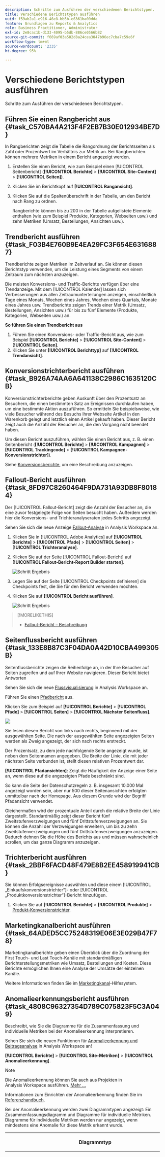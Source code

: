 ```yaml
---
description: Schritte zum Ausführen der verschiedenen Berichtstypen.
title: Verschiedene Berichtstypen ausführen
uuid: f59ab2a1-e916-46e8-bb5b-e6361ba00dda
feature: Grundlagen zu Reports & Analytics
role: Business Practitioner, Administrator
exl-id: 2e8cac1b-d133-4095-b5db-886ce0566b82
source-git-commit: f669af03a502d8a24cea3047b96ec7cba7c59e6f
workflow-type: tm+mt
source-wordcount: '2335'
ht-degree: 95%

---
```


# Verschiedene Berichtstypen ausführen

Schritte zum Ausführen der verschiedenen Berichtstypen.


## Führen Sie einen Rangbericht aus {#task_C570BA4A213F4F2EB7B30E012934BE7D}

In Rangberichten zeigt die Tabelle die Rangordnung der Berichtsseiten als Zahl oder Prozentwert im Verhältnis zur Metrik an. Bei Rangberichten können mehrere Metriken in einem Bericht angezeigt werden.

<!-- 

t_reports_ranked.xml

 -->

1. Erstellen Sie einen Bericht, wie zum Beispiel einen [!UICONTROL Seitenbericht] (**[!UICONTROL Berichte]** > **[!UICONTROL Site-Content]** > **[!UICONTROL Seiten]**).
1. Klicken Sie im Berichtkopf auf **[!UICONTROL Rangansicht]**.
1. Klicken Sie auf die Spaltenüberschrift in der Tabelle, um den Bericht nach Rang zu ordnen.

   Rangberichte können bis zu 200 in der Tabelle aufgelistete Elemente enthalten (wie zum Beispiel Produkte, Kategorien, Webseiten usw.) und zehn Metriken (Umsatz, Bestellungen, Ansichten usw.).

## Trendbericht ausführen {#task_F03B4E760B9E4EA29FC3F654E6316887}

Trendberichte zeigen Metriken im Zeitverlauf an. Sie können diesen Berichtstyp verwenden, um die Leistung eines Segments von einem Zeitraum zum nächsten anzuzeigen.

<!-- 

t_reports_trended.xml

 -->

Die meisten Konversions- und Traffic-Berichte verfügen über eine Trendanzeige. Mit dem [!UICONTROL Kalender] lassen sich Verbesserungen aus allen Zeitraumunterteilungen anzeigen, einschließlich Tage eines Monats, Wochen eines Jahres, Wochen eines Quartals, Monate eines Jahres usw. Trendberichte zeigen Trends einer Metrik (Umsatz, Bestellungen, Ansichten usw.) für bis zu fünf Elemente (Produkte, Kategorien, Webseiten usw.) an.

**So führen Sie einen Trendbericht aus**

1. Führen Sie einen Konversions- oder Traffic-Bericht aus, wie zum Beispiel **[!UICONTROL Berichte]** > **[!UICONTROL Site-Content]** > **[!UICONTROL Seiten]**.
1. Klicken Sie unter **[!UICONTROL Berichttyp]** auf **[!UICONTROL Trendansicht]**.

## Konversionstrichterbericht ausführen {#task_B926A74AA6A641138C2986C1635120CB}

Konversionstrichterberichte geben Auskunft über den Prozentsatz an Besuchern, die einen bestimmten Satz an Ereignissen durchlaufen haben, um eine bestimmte Aktion auszuführen. So ermitteln Sie beispielsweise, wie viele Besucher während des Besuchs Ihrer Webseite Artikel in den Warenkorb gelegt und letztlich einen Artikel gekauft haben. Dieser Bericht zeigt auch die Anzahl der Besucher an, die den Vorgang nicht beendet haben.

<!-- 

t_reports_conversion_funnel.xml

 -->

Um diesen Bericht auszuführen, wählen Sie einen Bericht aus, z. B. einen Seitenbericht (**[!UICONTROL Berichte]** > **[!UICONTROL Kampagnen]** > **[!UICONTROL Trackingcode]** > **[!UICONTROL Kampagnen-Konversionstrichter]**).

Siehe [Konversionsberichte](https://experienceleague.adobe.com/docs/analytics/components/variables/dimensions-reports/reports-conversion.html), um eine Beschreibung anzuzeigen.

## Fallout-Bericht ausführen {#task_8FD97C8260464F9DA731A93DB8F80184}

Der [!UICONTROL Fallout-Bericht] zeigt die Anzahl der Besucher an, die eine zuvor festgelegte Folge von Seiten besucht haben. Außerdem werden hier die Konversions- und Trichteranalyseraten jedes Schritts angezeigt.

<!-- 

t_reports_fallout.xml

 -->

Sehen Sie sich die neue Anzeige [Fallout-Analyse](https://experienceleague.adobe.com/docs/analytics/analyze/analysis-workspace/visualizations/fallout/fallout-flow.html) in Analysis Workspace an.

1. Klicken Sie in [!UICONTROL Adobe Analytics] auf **[!UICONTROL Berichte]** > **[!UICONTROL Pfade]** > **[!UICONTROL Seiten]** > **[!UICONTROL Trichteranalyse]**.
1. Klicken Sie auf der Seite [!UICONTROL Fallout-Bericht] auf **[!UICONTROL Fallout-Bericht-Report Builder starten]**.

   ![Schritt Ergebnis](assets/fallout_add_items.png)

1. Legen Sie auf der Seite [!UICONTROL Checkpoints definieren] die Checkpoints fest, die Sie für den Bericht verwenden möchten.
1. Klicken Sie auf **[!UICONTROL Bericht ausführen]**.

   ![Schritt Ergebnis](assets/fallout_report.png)

>[!MORELIKETHIS]
>
>* [Fallout-Bericht – Beschreibung](https://experienceleague.adobe.com/docs/analytics/components/variables/dimensions-reports/reports-fallout.html)


## Seitenflussbericht ausführen {#task_133E8B87C3F04DA0A42D10CBA499305B}

Seitenflussberichte zeigen die Reihenfolge an, in der Ihre Besucher auf Seiten zugreifen und auf Ihrer Website navigieren. Dieser Bericht bietet Antworten

Sehen Sie sich die neue [Flussvisualisierung](https://experienceleague.adobe.com/docs/analytics/analyze/analysis-workspace/visualizations/fallout/fallout-flow.html) in Analysis Workspace an.

Führen Sie einen [Pfadbericht](https://experienceleague.adobe.com/docs/analytics/components/variables/dimensions-reports/reports-paths.html) aus.

Klicken Sie zum Beispiel auf **[!UICONTROL Berichte]** > **[!UICONTROL Pfade]** > **[!UICONTROL Seiten]** > **[!UICONTROL Nächster Seitenfluss]**.

![](assets/page_flow.png)

Sie lesen diesen Bericht von links nach rechts, beginnend mit der ausgewählten Seite. Die nach der ausgewählten Seite angezeigten Seiten werden als Zweig angezeigt, der sich nach rechts erstreckt.

Der Prozentsatz, zu dem jede nachfolgende Seite angezeigt wurde, ist neben dem Seitennamen angegeben. Die Breite der Linie, die mit jeder nächsten Seite verbunden ist, stellt diesen relativen Prozentwert dar.

**[!UICONTROL Pfadansichten]**: Zeigt die Häufigkeit der Anzeige einer Seite an, wenn diese auf die angezeigten Pfade beschränkt sind.

So kann die Seite der Datenschutzregeln z. B. insgesamt 10.000 Mal angezeigt worden sein, aber nur 500 dieser Seitenansichten erfolgten unmittelbar nach der Homepage. Aus diesem Grunde wird der Begriff Pfadansicht verwendet.

Gleichermaßen wird der prozentuale Anteil durch die relative Breite der Linie dargestellt. Standardmäßig zeigt dieser Bericht fünf Zweitstufenverzweigungen und fünf Drittstufenverzweigungen an. Sie können die Anzahl der Verzweigungen erweitern, um bis zu zehn Zweitstufenverzweigungen und fünf Drittstufenverzweigungen anzuzeigen. Dadurch dehnen Sie die Höhe des Berichts aus und müssen wahrscheinlich scrollen, um das ganze Diagramm anzuzeigen.

## Trichterbericht ausführen {#task_2BBF6FACD48F479E8B2EE458919941CB}

Sie können Erfolgsereignisse auswählen und diese einem [!UICONTROL „Einkaufskonversionstrichter“]- oder [!UICONTROL „Produktkonversionstrichter“]-Bericht hinzufügen.

<!-- 

t_reports_funnel.xml

 -->

1. Klicken Sie auf **[!UICONTROL Berichte]** > **[!UICONTROL Produkte]** > [Produkt-Konversionstrichter](https://experienceleague.adobe.com/docs/analytics/components/variables/dimensions-reports/reports-conversion-funnel.html).

## Marketingkanalbericht ausführen {#task_64ADED5CC75248319E06E3E029B47F78}

Marketingkanalberichte geben einen Überblick über die Zuordnung der First Touch- und Last Touch-Kanäle mit standardmäßigen Berichterstellungsmetriken wie Umsatz, Bestellungen und Kosten. Diese Berichte ermöglichen Ihnen eine Analyse der Umsätze der einzelnen Kanäle.

<!-- 

t_reports_marketing_channel.xml

 -->

Weitere Informationen finden Sie im [Marketingkanal](/help/components/c-marketing-channels/analyze-mc.md)-Hilfesystem.

## Anomalieerkennungsbericht ausführen {#task_4808C96327354D789C075823F5C3A049}

Beschreibt, wie Sie die Diagramme für die Zusammenfassung und individuelle Metriken bei der Anomalieerkennung interpretieren.

<!-- 

t_anomaly_view.xml

 -->

Sehen Sie sich die neuen Funktionen für [Anomalieerkennung und Beitragsanalyse](https://experienceleague.adobe.com/docs/analytics/analyze/analysis-workspace/virtual-analyst/anomaly-detection/anomaly-detection.html) in Analysis Workspace an!

**[!UICONTROL Berichte]** > **[!UICONTROL Site-Metriken]** > **[!UICONTROL Anomalieerkennung]**.

>[!NOTE]
>
>Die Anomalieerkennung können Sie auch aus Projekten in Analysis Workspace ausführen. [Mehr …](https://experienceleague.adobe.com/docs/analytics/analyze/analysis-workspace/virtual-analyst/anomaly-detection/anomaly-detection.html)

Informationen zum Einrichten der Anomalieerkennung finden Sie im [Referenzhandbuch](https://experienceleague.adobe.com/docs/analytics/analyze/reports-analytics/getting-started.html#Setting_up_Anomaly_Detection).

Bei der Anomalieerkennung werden zwei Diagrammtypen angezeigt: Ein Zusammenfassungsdiagramm und Diagramme für individuelle Metriken. Diagramme für individuelle Metriken werden nur angezeigt, wenn mindestens eine Anomalie für diese Metrik erkannt wurde.

<table id="table_88163CD8FC164342855D90D01F9C581A"> 
 <thead> 
  <tr> 
   <th colname="col1" class="entry"> <p>Diagrammtyp </p> </th> 
   <th colname="col2" class="entry"> <p>Funktion </p> </th> 
  </tr> 
 </thead>
 <tbody> 
  <tr> 
   <td colname="col1"> <p>Zusammenfassungsdiagramm </p> <p><img placement="break"  src="assets/ad_summary_chart.png" width="570px" id="image_1CD4C4770BAA43C4AD7CBB824AD41338" /> </p> </td> 
   <td colname="col2"> <p> 
     <ul id="ul_D26DA3024CD7468291369F549557B28A"> 
      <li id="li_1C22B6E02FFB479FB71EFAD89EB37A4E">Jedes Kästchen steht für eine Anomalie (pro Tag verfolgt), die einer Metrik unten entspricht. </li> 
      <li id="li_8FC587D3FF4E452D83263CC7A10B6675">Grüne Kästchen geben Anomalien oberhalb der Trendlinie und blaue Kästchen Anomalien unterhalb der Trendlinie an. </li> 
      <li id="li_25135AB691BF443599AF2A3A60E2E71A">Gibt das Ausmaß der Anomalie an: Je größer die Anomalie, desto dunkler die Farbe des Datenpunktes und desto größer der Abstand zur Trendlinie. </li> 
      <li id="li_0C42AFA8897D420D8AB1A5D0F65B3B3A">Durch Klicken auf individuelle Anomalien wird das individuelle Metrikdiagramm dieser Anomalie (unterhalb des Zusammenfassungsdiagramms) nach oben geholt. </li> 
      <li id="li_85C0F426952547B5A75D6BD31DE19CA5">Die Abweichungsprozentwerte (links neben dem Diagramm) werden wie folgt berechnet: 
       <ul id="ul_BEC0A88BFFAC4CF78BC9885FEB749694"> 
        <li id="li_1BAB2F50482745B69937DFAF1E09982E">Wenn die oberen Grenzen und der erwartete Wert identisch sind, beträgt die Abweichung in Prozent 100 % </li> 
        <li id="li_CA48064F5788448C8646CCE196161237">Andernfalls ist die Abweichung in Prozent ((Istwert – oberer Grenzwert) / (oberer Grenzwert – erwarteter Wert)) * 100 </li> 
        <li id="li_4090357A0D214BC7B1C3DE0615875554">Wenn die unteren Grenzen und der erwartete Wert identisch sind, beträgt die Abweichung in Prozent –100% </li> 
        <li id="li_EF694E1A4E874ECD94E1E8F7302E494F">Andernfalls ist die Abweichung in Prozent ((unterer Grenzwert – Istwert) / (erwarteter Wert – unterer Grenzwert)) * –100 </li> 
       </ul> </li> 
      <li id="li_5C05EF7023484CC993E96D63E842B65C">Durch Klicken auf <span class="uicontrol">Anzeigen Segmente</span> wird die Segmentschiene eingeblendet, die es Ihnen ermöglicht, Segmente auf einen Anomalieerkennungsbericht anzuwenden. <a href="https://experienceleague.adobe.com/docs/analytics/components/segmentation/seg-home.html"  > Weitere Informationen</a> zur Segmentierung. </li> 
      <li id="li_1B41CABF13D1407886C68EE3BC201E60">Durch Klicken auf <span class="uicontrol">Metriken bearbeiten</span> können Sie Metriken auswählen und die Auswahl für Metriken aufheben, für die Sie Anomalien erkennen möchten. </li> 
     </ul> </p> </td> 
  </tr> 
  <tr> 
   <td colname="col1"> <p>Diagramm für individuelle Metrik </p> <p><img placement="break"  src="assets/metric_report.png" width="570px" id="image_5BBECFD91CF14478AA4761E6256BBCB9" /> </p> </td> 
   <td colname="col2"> <p> 
     <ul id="ul_739C5687013743A29B63089FDA763F45"> 
      <li id="li_456A0BDA4D4E46CE9CC1C3DBAA1E2220">Zeigt Anomaliedatenpunkte für individuelle Trendmetriken (einschließlich berechneter Metriken) als Punkte an. </li> 
      <li id="li_89FD847C65F04F48BCA7CD38D0EC51CD">Zeigt die aktuellste Anomalie oben an und sortiert sekundär nach Anzahl der Anomalien. </li> 
      <li id="li_98B97A9706DE4455B8D8850904CBDE03">Zeigt eine durchgehende Linie an, um die derzeit erfassten Istdaten anzugeben. Diese werden mit der Vorschau und der Fehlertoleranz verglichen, um zu bestimmen, ob Anomaliedatenpunkte vorliegen. </li> 
      <li id="li_0EEA38DDDC344BF3879430E67D74EB72">Zeigt eine gepunktete Linie an, die eine Vorschau basierend auf historischen Daten (also dem Schulungszeitraum) darstellt. </li> 
      <li id="li_035BD2725D004AEDB630BF8DFF4DA4F3">Zeigt die oberen und unteren 95 % Konfidenzintervalle/-grenzen grau schattiert an. </li> 
      <li id="li_021A3D1F2EDB4319B9B39620EF1C038A">Sie können individuelle Berichte aus- und einblenden, indem Sie neben dem Metriknamen auf die doppelten Pfeile nach oben bzw. unten klicken. </li> 
      <li id="li_722E4B9FC21047AC96D7B143197E293D">Ändert die Anzeigereihenfolge der Metrikdiagramme aufgrund von Drilldowns im Übersichtsbericht (siehe oben). </li> 
      <li id="li_A2441169B185475AA68A64F81E6E40B8">Sie können Diagramme anhand von Suchbegriffen, wie „Seite“ für alle seitenbezogenen Metriken, filtern. </li> 
      <li id="li_F1BBBFCA8E2A43C29658E4FCAA36C904">Sie können alle definierten Metriken oder nur diejenigen mit Anomalien anzeigen. </li> 
     </ul> </p> </td> 
  </tr> 
 </tbody> 
</table>

## Anomalieerkennung einrichten {#task_AF347B34F56E44A6AE70E019B6EB2F08}

Schritte zur Auswahl von Report Suites, Metriken und Schulungs-/Anzeigezeiträumen für die Anomalieerkennung.

<!-- 

t_anomaly_config.xml

 -->

Sie richten die Anomalieerkennung unabhängig für jede Report Suite ein.

1. Gehen Sie zu **[!UICONTROL Analysen > Berichte > Site-Metriken > Anomalieerkennung]**.
1. Wählen Sie die Report Suite, für die Sie die tägliche Anomalieerkennung verfolgen möchten. Um eine Liste der Report Suites anzuzeigen, klicken Sie auf das Dropdown-Menü der Report Suite-Auswahl.
1. Um die Metriken auszuwählen und/oder gefilterte Metriken zu definieren, klicken Sie oben rechts im Bildschirm auf **[!UICONTROL Metriken bearbeiten]**:  ![](assets/metrics_icon.png).

   Sie können Metriken aus der Liste mit allen Metriken (einschließlich berechneter Metriken) oder aus einer Liste mit verfolgten Metriken auswählen. Sie können auch nach bestimmten Begriffen filtern, um die Liste einzugrenzen. 1. Sobald der Bericht generiert wurde, definieren Sie den **[!UICONTROL Schulungszeitraum]** und den **[!UICONTROL Ansichtszeitraum]** zur Anomalieerkennung. (Den Schulungszeitraum kann man sich als „Lernzeitraum“ für den Algorithmus vorstellen.)

   ![](assets/view_training_periods.png)

   Bedenken Sie Folgendes:

* Der Schulungszeitraum endet direkt vor Beginn des Anzeigezeitraums.
* Der Standardwert für die beiden Zeiträume beträgt 30 Tage. Sie können sie aber auf 60 oder 90 Tage verlängern.
* Wenn Sie den Schulungszeitraum verlängern, erhalten Ihre Daten mehr Kontext, und die Größe einer Anomalie kann reduziert werden.

   Der Metrikbericht für die Anomalieerkennung wird bei jeder Änderung eines Parameters aktualisiert.
1. Optional: Wenden Sie Segmente auf den Bericht an, indem Sie auf **[!UICONTROL Segmente anzeigen]** klicken und ein oder mehrere vorhandene Segmente auswählen oder ein neues Segment erstellen und dieses anwenden.

   ![](assets/ad_top_menu.png)

   Weitere Informationen zum Erstellen und Verwalten von Segmenten erhalten Sie im [Leitfaden zur Analysesegmentierung](https://experienceleague.adobe.com/docs/analytics/components/segmentation/seg-home.html). 1. (Optional) Fügen Sie den Bericht zu den Favoriten hinzu oder setzen Sie ein Lesezeichen.
1. (Optional) Ändern Sie das Enddatum des Anzeigezeitraums. Der Standardwert ist „Gestern“.
1. Sie können den Bericht nun interpretieren. [Anzeigen von Diagrammen zur Anomalieerkennung](/help/analyze/reports-analytics/t-running-report-types.md#task_4808C96327354D789C075823F5C3A049).

## Echtzeitbericht ausführen {#task_5D25929C918E40B18965222FA94176B0}

Beschreibt, wie Sie Echtzeitberichte anzeigen und interpretieren.

<!-- 

reports_realtime.xml

 -->

**[!UICONTROL Berichte > Site-Metriken > Echtzeit]**.

Bei der Echtzeitberichterstattung stehen zwei Hauptberichte zur Verfügung: ein Übersichtsbericht und ein Detailbericht. Sie bestehen jeweils aus mehreren Reportlets.

Informationen zum Konfigurieren von Echtzeitberichten finden Sie im [Analytics-Referenzhandbuch](https://experienceleague.adobe.com/docs/analytics/landing/home.html#RealTime_Reports_Configuration).

1. Sehen Sie sich den **[!UICONTROL Übersichtsbericht]** und dessen Komponenten an:  ![](assets/rtr_overview_report.png)

   <table id="choicetable_8586BECF55E843B2B5CD41205567EA32"> 
   <thead class="chhead sthead"> 
   <th class="choptionhd"> Benutzeroberflächenkomponente </th> 
   <th class="chdeschd"> Beschreibung </th> 
   </thead> 
   <tr class="chrow strow"> 
   <td class="choption"><strong>Report Suite auswählen</strong></td> 
   <td class="chdesc stentry"> Zeigt die Report Suite an, die von diesem Echtzeitbericht behandelt wird. Informationen zum Ändern der Report Suite finden Sie unter <a href="https://experienceleague.adobe.com/docs/analytics/admin/admin-tools/real-time-reports/t-realtime-admin.html"  >Konfiguration von Echtzeitberichten </a>. </td> 
   </tr> 
   <tr class="chrow strow"> 
   <td class="choption"><strong>Zwischen Berichten wechseln</strong></td> 
   <td class="chdesc stentry"> Damit können Sie zwischen den eingerichteten Berichten (höchstens 3) wechseln. </td> 
   </tr> 
   <tr class="chrow strow"> 
   <td class="choption"><strong>Zeitraum wählen</strong></td> 
   <td class="chdesc stentry"> Damit können Sie den allgemeinen Zeitraum für alle Reportlets im Bericht wählen. </td> 
   </tr> 
   <tr class="chrow strow"> 
   <td class="choption"><strong>Berichte konfigurieren</strong></td> 
   <td class="chdesc stentry"> Dieser Zahnradsymbol-Link ist nur sichtbar, wenn Sie über Admin-Rechte verfügen. Wenn Sie darauf klicken, gelangen Sie zum Report Suite-Manager unter <span class="ignoretag"><span class="uicontrol">Admin Tools</span> &gt; <span class="uicontrol">Report Suites</span> &gt; <span class="uicontrol">Einstellungen bearbeiten</span> &gt; <span class="uicontrol">Echtzeit </span> </span>. </td> 
   </tr> 
   <tr class="chrow strow"> 
   <td class="choption"><strong>Vollbildansicht</strong></td> 
   <td class="chdesc stentry"> Das Symbol für die Vollbildansicht ist nur sichtbar, wenn Ihr Bildschirm auf ein bestimmtes Seitenverhältnis (entweder 16:9 oder 16:10) eingestellt ist UND wenn Ihr Browser die Vollbildansicht unterstützt. Beachten Sie, dass Sie keine Aktionen im Bildschirm ausführen können, während der Vollbildmodus aktiviert ist (drücken Sie <span class="uicontrol">Esc</span>, um diesen zu verlassen). Im Vollbildmodus kommt es zu keinen Timeouts. </td> 
   </tr> 
   <tr class="chrow strow"> 
   <td class="choption"><strong>Site-Traffic-Bericht</strong></td> 
   <td class="chdesc stentry"> Die Daten der blauen Trendlinie zeigen den gesamten Datenverkehr für die ganze Site an. Die X-Achse verwendet wörtliche Beschriftungen (vor 15 Minuten, vor 10 Minuten) mit Ausnahme des aktuellen Wertes, der als Echtzeitausdruck angezeigt wird. </td> 
   </tr> 
   <tr class="chrow strow"> 
   <td class="choption"><strong>Site-Summen-Reportlet</strong></td> 
   <td class="chdesc stentry"> Zeigt die Site-Gesamtangaben für die gewählte Metrik des Echtzeitberichts für die letzten N Minuten an. „N“ kann über die Zeitraumauswahl konfiguriert werden. <p>Die Farbe und Richtung des Pfeils basieren auf dem folgenden Algorithmus: 
      <ul id="ul_9F40CEA33798467393CB1266BB36D500"> 
      <li id="li_CCD01A44F912487DA5681EA50113643C">Erheblicher Gewinn (Pfeil nach oben): &gt; 100 % </li> 
      <li id="li_7402491A9A614851B7F2AE0C77BD9A97">Gewinn (Pfeil nach rechts oben): zwischen 5 % und 100 % </li> 
      <li id="li_BCA79C08B5714D4B9315068112C66107"> Flach (Pfeil nach rechts): zwischen 5 % und -5 % </li> 
      <li id="li_234ECBD7D83A4AE680E4A70BF288681F"> Verlust (Pfeil nach rechts unten): zwischen -5 % und -100 % </li> 
      <li id="li_10C5EA8803604C1CA714D3DB27478B31"> Erheblicher Verlust (Pfeil nach unten): &lt; -100 % </li> 
      </ul> </p> <p>Wenn die Site-Gesamtangaben in „Instanzen“ angegeben werden, spiegeln diese Instanzen die Dimension im primären Reportlet wider. Wenn ein instanzspezifischer Name vorhanden ist (wie „Seitenansichten“), wird dieser Name in der Site-Gesamtangabe angegeben. </p> </td> 
   </tr> 
   <tr class="chrow strow"> 
   <td class="choption"><strong>Primäres Reportlet</strong></td> 
   <td class="chdesc stentry"> Bericht für die primäre Dimension des Echtzeitberichts und für die zugehörige Metrik. Stellt eine Trendlinie für dieses Element für den gewählten Zeitraum dar. Die Metrikgesamtangabe stellt die Summe für die vollständige Trendlinie dar. Mit dem Pfeil wird angegeben, ob das Element erheblichen Gewinn, Gewinn, keine Veränderung, Verlust oder erheblichen Verlust aufweist. </td> 
   </tr> 
   <tr class="chrow strow"> 
   <td class="choption"><strong>Suchdialogfeld</strong></td> 
   <td class="chdesc stentry"> Die Suche wirkt sich auf alle Reportlets aus. Die Suche wird beibehalten, während Sie den Bericht anzeigen. </td> 
   </tr> 
   <tr class="chrow strow"> 
   <td class="choption"><strong>Sortieren nach... Beliebteste/Gewinner/Verlierer</strong></td> 
   <td class="chdesc stentry"> Sie können zwischen der Sortierung nach <span class="uicontrol">Beliebteste</span> (Standard), <span class="uicontrol">Gewinner</span> (Dimensionen mit dem größten Wachstum) und <span class="uicontrol">Verlierer</span> (Dimension mit einem Trend nach unten) umschalten. <p>Hier finden Sie die Formel, mit der Gewinner oder Verlierer bestimmt werden: Das früheste Beispiel wird über eine einfache Berechnung der Prozentsatzänderung mit dem vorletzten Beispiel verglichen. Wenn also „Letzte 15 Minuten“ gewählt ist und n die aktuelle Minute darstellt, wird n-1 mit n-15 verglichen. Eine Gewichtung wird derzeit dabei nicht vorgenommen. Die aktuelle Minute wird ignoriert, da sie nicht vollständig ist und wahrscheinlich zu einer falschen Prozentsatzänderung führen würde. </p> <p>Diese Formel ist bei allen im Echtzeitbericht verwendeten Metriken konsistent. </p> </td> 
   </tr> 
   <tr class="chrow strow"> 
   <td class="choption"><strong>Sekundäres 1 Reportlet</strong></td> 
   <td class="chdesc stentry"> Stellt Echtzeitberichte für die Dimension des zweiten bereitgestellten Berichts und für die Metrik dar. <p>Das sekundäre 1 Reportlet zeigt die Top 4 der Kategorien an. Die fünfte Kategorie ist eine Aggregation aller restlichen Werte. Für jede Kategorie wird die gesamte Rohansicht dieser Kategorie bereitgestellt. Darüber hinaus wird die Summe für alle Kategorien in der Mitte angezeigt. </p> <p> Wenn Sie mit dem Cursor auf einen Abschnitt zeigen, wird die zugehörige Kategorie hervorgehoben. Außerdem wird die Trendlinie der Kategorie unter dem Donut angezeigt. </p> <p> Wenn Sie mit dem Cursor auf ein Einzelelement zeigen, werden das Einzelelement und der zugehörige Abschnitt hervorgehoben. Außerdem wird die Trendlinie der Kategorie unter dem Donut angezeigt. </p> </td> 
   </tr> 
   <tr class="chrow strow"> 
   <td class="choption"><strong>Sekundäres 2 Reportlet</strong></td> 
   <td class="chdesc stentry"> Stellt Echtzeitberichte für die Dimension des dritten bereitgestellten Berichts und für die Metrik dar. Wenn Sie mit dem Cursor auf die Elementbeschriftung zeigen, wird die Beschriftung nach rechts verschoben und eine Trendlinie für das gewählte Element wird angezeigt. </td> 
   </tr> 
   </table>

1. Klicken Sie auf einen Einzelposten im primären Reportlet, um die **[!UICONTROL Detailansicht]** für diesen Einzelposten anzuzeigen:  ![](assets/rtr_detail_report.png)

   | **Elementtrend-Reportlet** | Stellt die Trendlinie des Elements, das im Übersichtsbericht ausgewählt wurde, für die letzten N Minuten dar. N kann über die Zeitraumauswahl konfiguriert werden. |
   |---|---|
   | **Elementsummen-Reportlet** | Stellt eine Gesamtmetrik für das Element, das im Übersichtsbericht ausgewählt wurde, für die letzten N Minuten dar. N kann über die Zeitraumauswahl konfiguriert werden. |
   | **Korreliertes sekundäres 1 Reportlet** | Dieses Reportlet ist dem sekundären 1 Reportlet sehr ähnlich. Der einzige Unterschied besteht in der Datenquelle, mit der dieser Bericht gefüllt wird: In diesem Beispiel wird die Korrelation (oder Aufschlüsselung) zwischen einer bestimmten Seite (die Sie im primären Reportlet des Übersichtberichts ausgewählt haben) und den angezeigten Instanzen dargestellt. |
   | **Korreliertes sekundäres 2 Reportlet** | Dieses Reportlet ist dem sekundären 2 Reportlet sehr ähnlich. Der einzige Unterschied besteht in der Datenquelle, mit der dieser Bericht gefüllt wird: In diesem Beispiel wird die Korrelation (oder Aufschlüsselung) zwischen einer bestimmten Seite (die Sie im primären Reportlet des Übersichtberichts ausgewählt haben) und der Sprachdimension dargestellt. |
